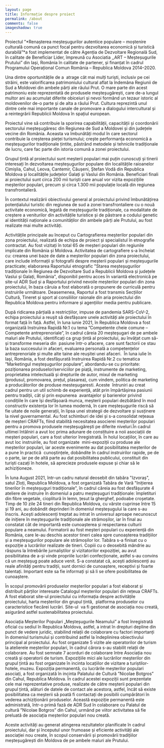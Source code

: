 ```yaml
---
layout: page
title: Informație despre proiect
permalink: /about
comments: false
imageshadow: true
---
```



Proiectul ”*Renașterea meșteșugurilor autentice populare – moștenire culturală comună ca punct focal pentru dezvoltarea economică și turistică durabilă”*a fost implementat de către Agenția de Dezvoltare Regională Sud, în calitate de Beneficiar Lider, împreună cu Asociatia ,,ART – Meșteșugurile Prutului” din Iași, România în calitate de partener, și finanțat în cadrul Programului Operațional Comun România – Republica Moldova 2014–2020.

Una dintre oportunitățile de a  atrage cât mai mulți turiști, inclusiv pe cei străini, este valorificarea patrimoniului cultural aflat la îndemâna Regiunii de Sud a Moldovei din ambele părți ale râului Prut. O mare parte din acest patrimoniu este reprezentată de produsele meșteșugărești, care de-a lungul multor ani au acumulat diferite obiceiuri și nevoi formând un tezaur istoric al moldovenilor de-o parte și de alta a râului Prut. Cultura reprezintă unul dintre cele mai importante canale de promovare a dialogului intercultural și a reintegrării Republicii Moldova în spațiul european.

Proiectul vine să contribuie la sporirea capabilității, capacității și coordonării sectorului meșteșugăresc din Regiunea de Sud a Moldovei și din județele vecine din România. Aceasta va îmbunătăți modul în care sectorul contribuie la creșterea pieței turismului; crește performanța economică a meșteșugurilor tradiționale țintite, păstrând metodele și tehnicile tradiționale de lucru, care fac parte din istoria comună a zonei proiectului.

Grupul țintă al proiectului sunt meșterii populari mai puțin cunoscuți și tinerii interesați în dezvoltarea meșteșugurilor populare din localitățile raioanelor Cimișlia, Cahul, Leova, Cantemir, Căușeni, Ștefan Vodă din Republica Moldova și localitățile județelor Galați și Vaslui din România. Beneficiari finali ai proiectului sunt circa 200 mii turiști care anual vor vizita expozițiile meșterilor populari, precum și circa 1.300 mii populație locală din regiunea transfrontalieră.

În contextul realizării obiectivului general al proiectului privind îmbunătățirea potențialului turistic din regiunea de sud a zonei transfrontaliere cu o nouă activitate economică, legată de meșteșugurile tradiționale, ca modalitate de creștere a veniturilor din activitățile turistice și de păstrare a codului genetic al identității naționale a comunităților din ambele părți ale Prutului, au fost realizate mai multe activități.

Activitățile principale au început cu Cartografierea meșterilor populari din zona proiectului, realizată de echipa de proiect și specialistul în etnografie contractat. Au fost vizitați în total 65 de meșteri populari din regiunile implicate din România și Moldova. Activitatea de cartografiere s-a încheiat cu: crearea unei baze de date a meșterilor populari din zona proiectului, care include informații și fotografii despre meșterii populari și meșteșugurile practicate; elaborarea Raportului etnografic "Starea meșteșugurilor tradiționale în Regiunea de Dezvoltare Sud a Republicii Moldova și județele Vaslui și Galați, România", disponibil pentru acces în variantă electronică pe site-ul ADR Sud și a Raportului privind nevoile meșterilor populari din zona proiectului, în baza căruia a fost elaborată o propunere de curriculă pentru instruirile următoare. Deasemenea, Raportul a fost transmis Secțiilor Cultură, Tineret și sport al consiliilor raionale din aria proiectului din Republica Moldova pentru informare și agențiilor media pentru publicare.

După ridicarea părțială a restricțiilor, impuse de pandemia SARS-CoV-2, echipa proiectului a reușit să desfășoare unele activități ale proiectului în format față în față. Astfel, în luna iunie 2021, în Republica Moldova a fost organizată Instruirea Rapidă Nr.1 cu tema ”Competente cheie comune – Competente antreprenoriale”, în cadrul căreia 20 meșteșugari de pe ambele maluri ale Prutului, identificați ca grup țintă al proiectului, au învățat cum să-și transforme meseria din  pasiune într-o afacere, care sunt factorii ce stau la baza succesului in afaceri, evaluarea personală a competențelor antreprenoriale și multe alte taine ale reușitei unei afaceri.  În luna iulie în Iași, România, a fost desfășurată Instruirea Rapidă Nr.2 cu tematica ”Marketingul meșteșugurilor populare”, abordandu-se cu prioritate: poziționarea produselor/serviciilor pe piață, instrumente de marketing, proprietatea intelectuală și drepturile de autor, mixul de marketing (produsul, promovarea, prețul, plasarea), cum vindem, politica de marketing a producătorilor de produse mesteșugaresti. Aceste  întruniri au creat cadrul pentru un util schimb de experiență, atât prin împărtășirea pasiunii pentru tradiții, cât și prin expunerea  avantajelor și barierelor privind condițiile în care își desfășoară munca, meșterii populari dezbătând în mod constructiv existența lor în lumea modernă, în care meșteșugurile riscă să fie uitate de noile generații, în lipsa unei strategii de dezvoltare și susținere la nivel guvernamental. Au fost schimburi de idei și s-a consolidat rețeaua de meșteri CRAFTs, fiind stabilită necesitatea asocierei meșterilor populari pentru a promova produsele meșteșugărești pe diferite niveluri.În cadrul ultimei întâlniri a avut loc prima adunare de constituire a noii asociațiii de meșteri populari, care a fost ulterior înregistrată. În holul locațiilor, în care au avut loc instruirile, au fost organizate  mini-expoziții cu produse ale meșterilor populari, iar aceste evenimente au dat posibilitatea meșterilor de a pune în practică  cunoștințele, dobândite în cadrul instruirilor rapide, pe de o parte, iar pe de altă parte au dat posibilitatea publicului, constituit din turiști cazați în hotele, să aprecieze produsele expuse și chiar să le achiziționeze.

În luna August 2021, într-un cadru natural deosebit din tabăra "Izvoraș", satul Zloți, Republica Moldova, a fost organizată Tabăra de Vară "Inițierea tinerilor în meșteșuguri tradiționale", în cadrul căreia au fost desfășurate 4 ateliere de instruire în domeniul a patru meșteșuguri tradiționale: împletituri din fibre vegetale, cioplitură în lemn, țesut la gherghef, podoabe croșetate. Timp de 10 zile 24 tineri din Republica Moldova, cu vârste cuprinse între 15 și 19 ani, au dobândit deprinderi în domeniul meșteșugului la care s-au înscris. Acești adolescenți treptat au intrat în universul aproape necunoscut de inițiere în meșteșugurile tradiționale ale strămoșilor, iar în final au constatat cât de importantă este cunoașterea și respectarea culturii populare a neamului. Formatorii au fost meșteri populari cu experiență din România, care le-au deschis acestor tineri calea spre cunoașterea tradițiilor și a meșteșugurilor populare ale strămoșilor lor. Tabăra s-a finisat cu o expoziție a lucrărilor realizate de tineri. Copiii cu o deosebită mândrie au răspuns la întrebările jurnaliștilor și vizitatorilor expoziției, au avut posibilitatea de a-și vinde propriile lucrări confecționate, astfel s-au convins că un meșteșug poate aduce venit. S-a constatat că, acești adolescenți au reale afinități pentru tradiții, sunt dornici de cunoaștere, receptivi și foarte talentați. Important este sa fie informați și să li se ofere posibilitatea de cunoaștere. 

În scopul promovării produselor meșterilor populari a fost elaborat și distribuit părților interesate Catalogul meșterilor populari din rețeua CRAFTs. A fost elaborat site-ul proiectului cu informația despre activitățile proiectului, harta meșterilor din grupul țintă,  platforma produselor cu caracteristice fiecărei lucrări. Site-ul  va fi gestionat de asociația nou creată, asigurând astfel sustenabilitatea proiectului. 

Asociația Meșterilor Populari „Meșteșugurile Neamului” a fost înregistrată oficial cu sediul în Republica Moldova, astfel, a intrat în drepturi depline din punct de vedere juridic, stabilind relații de colaborare cu factori importanți în domeniul turismului și contribuind astfel la îndeplinirea obiectivului principal al proiectului. Au fost organizate 5 vizite ale operatorilor de turism la atelierele meșterilor populari, în cadrul cărora s-au stabilit relații de colaborare. Au fost semnate 7 acorduri de colaborare între Asociația nou creată și operatorii de turism. Expozițiile mici ale lucrărilor meșterilor din grupul țintă au fost organizate în incinta locațiilor de vizitare a turiștilor- hotele, muzeu. Expoziția permanentă, cu lucrările meșterilor populari asociați, a fost organizată în incinta Palatului de Cultură ”Nicolae Botgros” din Cahul, Republica Moldova. În cadrul acestei expoziții sunt prezentate cele mai reprezentative produse, realizate de către meșterii populari din grupul țintă, alături de datele de contact ale acestora, astfel, încât să existe posibilitatea ca meșterii să poată fi contactați de posibilii cumpărători în vederea achiziționării produselor. Această expoziție permanentă este administrată, într-o primă fază de ADR Sud în colaborare cu Palatul de cultură ”Nicolae Botgros” din Cahul, urmând pe viitor activitatea să fie preluată de asociația meșterilor populari nou creată.

Aceste activități au generat atingerea rezultatelor planificate în cadrul proiectului, dar și începutul unor frumoase și eficiente activități ale asociației nou create, în scopul conservării și promovării tradițiilor meșteșugărești din Moldova de pe ambele maluri ale Prutului.

<!--EndFragment-->